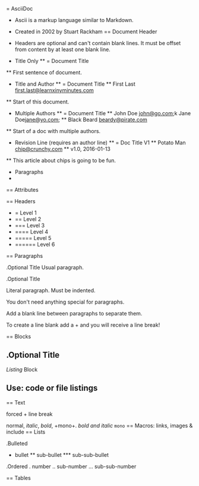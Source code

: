 = AsciiDoc

* Ascii is a markup language similar to Markdown.
* Created in 2002 by Stuart Rackham
== Document Header

* Headers are optional and can't contain blank lines. It must be offset from
  content by at least one blank line.
* Title Only
** = Document Title

** First sentence of document.
* Title and Author
** = Document Title
** First Last <first.last@learnxinyminutes.com>

** Start of this document.
* Multiple Authors
** = Document Title
** John Doe <john@go.com>;k Jane Doe<jane@yo.com>;
** Black Beard <beardy@pirate.com>

** Start of a doc with multiple authors.
* Revision Line (requires an  author line)
** = Doc Title V1
** Potato Man <chip@crunchy.com>
** v1.0, 2016-01-13

** This article about chips is  going to be fun.
* Paragraphs
* 
== Attributes

== Headers

* = Level 1
* == Level 2
* === Level 3
* ==== Level 4
* ===== Level 5
* ====== Level 6

== Paragraphs

.Optional Title
Usual
paragraph.

.Optional Title

Literal paragraph.
  Must be indented.

You don't need anything special for paragraphs.

Add a blank line between paragraphs to separate them.

To create a line blank add a +
and you will receive a line break!

== Blocks

.Optional Title
----
*Listing* Block

Use: code or file listings
----

== Text

forced +
line break

normal, _italic_, *bold*, +mono+.
*_bold and italic_*
`mono`
== Macros: links, images & include
== Lists

.Bulleted
* bullet
** sub-bullet
*** sub-sub-bullet

.Ordered
. number
.. sub-number
... sub-sub-number

== Tables
